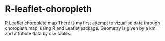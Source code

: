 # R-leaflet-choropleth
R Leaflet choroplete map
There is my first attempt to vizualise data through choropleth map, using R and Leaflet package.
Geometry is given by a kml and attribute data by csv tables.
